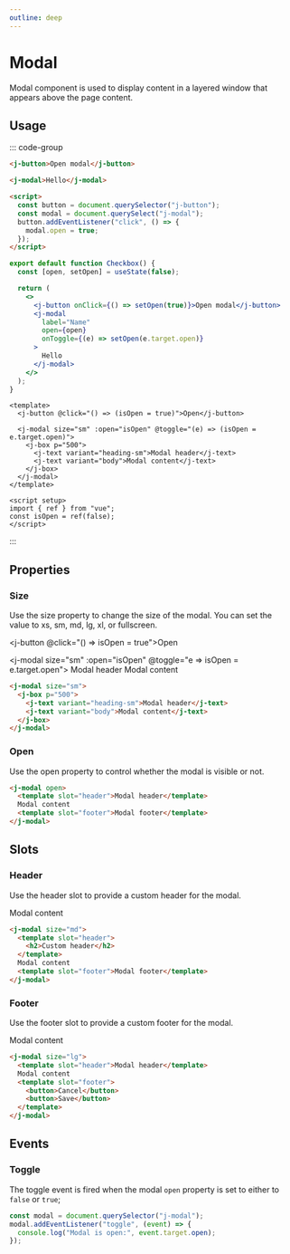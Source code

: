 ```yaml
---
outline: deep
---
```


# Modal

Modal component is used to display content in a layered window that appears above the page content.

## Usage

::: code-group

```html [html]
<j-button>Open modal</j-button>

<j-modal>Hello</j-modal>

<script>
  const button = document.querySelector("j-button");
  const modal = document.querySelect("j-modal");
  button.addEventListener("click", () => {
    modal.open = true;
  });
</script>
```

```jsx [preact]
export default function Checkbox() {
  const [open, setOpen] = useState(false);

  return (
    <>
      <j-button onClick={() => setOpen(true)}>Open modal</j-button>
      <j-modal
        label="Name"
        open={open}
        onToggle={(e) => setOpen(e.target.open)}
      >
        Hello
      </j-modal>
    </>
  );
}
```

```vue [vue]
<template>
  <j-button @click="() => (isOpen = true)">Open</j-button>

  <j-modal size="sm" :open="isOpen" @toggle="(e) => (isOpen = e.target.open)">
    <j-box p="500">
      <j-text variant="heading-sm">Modal header</j-text>
      <j-text variant="body">Modal content</j-text>
    </j-box>
  </j-modal>
</template>

<script setup>
import { ref } from "vue";
const isOpen = ref(false);
</script>
```

:::

## Properties

### Size <Badge type="info" text="string" />

Use the size property to change the size of the modal. You can set the value to xs, sm, md, lg, xl, or fullscreen.

<j-button @click="() => isOpen = true">Open</j-button>

<j-modal size="sm" :open="isOpen" @toggle="e => isOpen = e.target.open">
<j-box p="500">
<j-text variant="heading-sm">Modal header</j-text>
<j-text variant="body">Modal content</j-text>
</j-box>
</j-modal>

```html
<j-modal size="sm">
  <j-box p="500">
    <j-text variant="heading-sm">Modal header</j-text>
    <j-text variant="body">Modal content</j-text>
  </j-box>
</j-modal>
```

### Open <Badge type="info" text="boolean" />

Use the open property to control whether the modal is visible or not.

```html
<j-modal open>
  <template slot="header">Modal header</template>
  Modal content
  <template slot="footer">Modal footer</template>
</j-modal>
```

## Slots

### Header

Use the header slot to provide a custom header for the modal.

<j-modal size="md">
  <template slot="header">
    <h2>Custom header</h2>
  </template>
  Modal content
  <template slot="footer">Modal footer</template>
</j-modal>

```html
<j-modal size="md">
  <template slot="header">
    <h2>Custom header</h2>
  </template>
  Modal content
  <template slot="footer">Modal footer</template>
</j-modal>
```

### Footer

Use the footer slot to provide a custom footer for the modal.

<j-modal size="lg">
  <template slot="header">Modal header</template>
  Modal content
  <template slot="footer">
    <button>Cancel</button>
    <button>Save</button>
  </template>
</j-modal>

```html
<j-modal size="lg">
  <template slot="header">Modal header</template>
  Modal content
  <template slot="footer">
    <button>Cancel</button>
    <button>Save</button>
  </template>
</j-modal>
```

## Events

### Toggle

The toggle event is fired when the modal `open` property is set to either to `false` or `true`;

```js
const modal = document.querySelector("j-modal");
modal.addEventListener("toggle", (event) => {
  console.log("Modal is open:", event.target.open);
});
```

<script setup>
import {ref} from 'vue';

const isOpen = ref(false)


</script>
